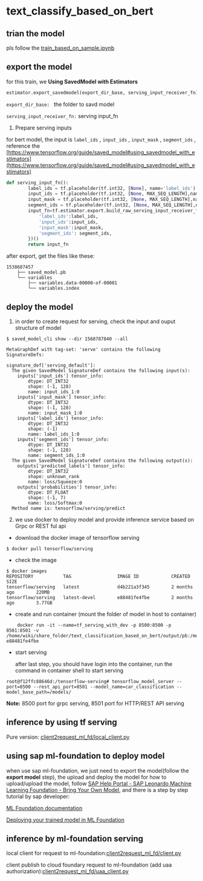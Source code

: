 # text_classify_based_on_bert

## trian the model

pls follow the [train_based_on_sample.ipynb](train_based_on_sample.ipynb)

## export the model

for this train, we **Using SavedModel with Estimators**

``` python
estimator.export_savedmodel(export_dir_base, serving_input_receiver_fn)
```

`export_dir_base: ` the folder to savd model

`serving_input_receiver_fn:` serving input_fn

1. Prepare serving inputs

for bert model, the input is `label_ids` , `input_ids` , `input_mask` , `segment_ids` , reference the [https://www.tensorflow.org/guide/saved_model#using_savedmodel_with_estimators](https://www.tensorflow.org/guide/saved_model#using_savedmodel_with_estimators)

``` python
def serving_input_fn():
        label_ids = tf.placeholder(tf.int32, [None], name='label_ids')
        input_ids = tf.placeholder(tf.int32, [None, MAX_SEQ_LENGTH],name='input_ids')
        input_mask = tf.placeholder(tf.int32, [None, MAX_SEQ_LENGTH],name='input_mask')
        segment_ids = tf.placeholder(tf.int32, [None, MAX_SEQ_LENGTH],name='segment_ids')
        input_fn=tf.estimator.export.build_raw_serving_input_receiver_fn({
            'label_ids':label_ids,
            'input_ids':input_ids,
            'input_mask':input_mask,
            'segment_ids': segment_ids,
        })()
        return input_fn
```

after export, get the files like these:

``` 
1538687457
    ├── saved_model.pb
    └── variables
        ├── variables.data-00000-of-00001
        └── variables.index
```

## deploy the model

1. in order to create request for serving, check the input and ouput structure of model

``` shell
$ saved_model_cli show --dir 1568787840 --all

MetaGraphDef with tag-set: 'serve' contains the following SignatureDefs:

signature_def['serving_default']:
  The given SavedModel SignatureDef contains the following input(s):
    inputs['input_ids'] tensor_info:
        dtype: DT_INT32
        shape: (-1, 128)
        name: input_ids_1:0
    inputs['input_mask'] tensor_info:
        dtype: DT_INT32
        shape: (-1, 128)
        name: input_mask_1:0
    inputs['label_ids'] tensor_info:
        dtype: DT_INT32
        shape: (-1)
        name: label_ids_1:0
    inputs['segment_ids'] tensor_info:
        dtype: DT_INT32
        shape: (-1, 128)
        name: segment_ids_1:0
  The given SavedModel SignatureDef contains the following output(s):
    outputs['predicted_labels'] tensor_info:
        dtype: DT_INT32
        shape: unknown_rank
        name: loss/Squeeze:0
    outputs['probabilities'] tensor_info:
        dtype: DT_FLOAT
        shape: (-1, 7)
        name: loss/Softmax:0
  Method name is: tensorflow/serving/predict
```

2. we use docker to deploy model and provide inference service based on Grpc or REST ful api
* download the docker image of tensorflow serving

 

``` shell
$ docker pull tensorflow/serving
```

* check the image

  

``` shell
$ docker images
REPOSITORY           TAG                 IMAGE ID            CREATED             SIZE
tensorflow/serving   latest              d4b221a3f345        2 months ago        220MB
tensorflow/serving   latest-devel        e88481fe4fbe        2 months ago        3.77GB
```

* create and run container (mount the folder of model in host to container)

    

``` shell
    docker run -it --name=tf_serving_with_dev -p 8500:8500 -p 8501:8501 -v /home/wiki/share_folder/text_classification_based_on_bert/output/pb:/models e88481fe4fbe
```

* start serving

    after last step, you should have login into the container, run the command in container shell to start serving

``` shell
root@f12ffc88646d:/tensorflow-serving# tensorflow_model_server --port=8500 --rest_api_port=8501 --model_name=car_classification --model_base_path=/models/
```

**Note:** 8500 port for grpc serving, 8501 port for HTTP/REST API serving

## inference by using tf serving

Pure version: [client2request_ml_fd/local_client.py](client2request_ml_fd/local_client.py)

## using sap ml-foundation to deploy model

when use sap ml-foundation, we just need to export the model(follow the **export model** step), the upload and deploy the model
for how to upload/upload the model, follow [SAP Help Portal - SAP Leonardo Machine Learning Foundation - Bring Your Own Model](https://help.sap.com/viewer/70cdad3d4f2f4af08c795a7c44081827/1908B/en-US), and there is a step by step tutorial by sap developer:

[ML Foundation documentation](https://github.wdf.sap.corp/ICN-ML/docs)

[Deploying your trained model in ML Foundation](https://github.wdf.sap.corp/ICN-ML/docs/blob/master/docs/byom/tutorials/byom-deploying-model.md)

## inference by ml-foundation serving

local client for request to ml-foundation:[client2request_ml_fd/client.py](client2request_ml_fd/client.py)

client publish to cloud foundary request to ml-foundation (add uaa authorization):[client2request_ml_fd/uaa_client.py](client2request_ml_fd/uaa_client.py)

